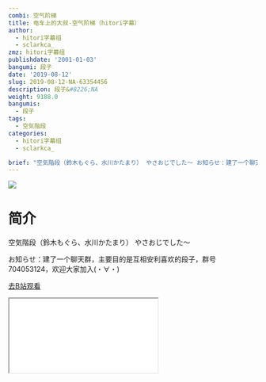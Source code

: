 ```yaml
---
combi: 空气阶梯
title: 电车上的大叔-空气阶梯（hitori字幕）
author:
  - hitori字幕组
  - sclarkca_
zmz: hitori字幕组
publishdate: '2001-01-03'
bangumi: 段子
date: '2019-08-12'
slug: 2019-08-12-NA-63354456
description: 段子&#8226;NA
weight: 9188.0
bangumis:
  - 段子
tags:
  - 空気階段
categories:
  - hitori字幕组
  - sclarkca_

brief: "空気階段（鈴木もぐら、水川かたまり） やさおじでした～ お知らせ：建了一个聊天群，主要目的是互相安利喜欢的段子，群号704053124，欢迎大家加入(・∀・)"
---
```

![](https://raw.githubusercontent.com/tcgriffith/owaraisite/master/static/tmpimg/68bcdef14d1e05b4cabe1080701d6c0af8cc3987.jpg.480.jpg)
# 简介  
空気階段（鈴木もぐら、水川かたまり）
やさおじでした～

お知らせ：建了一个聊天群，主要目的是互相安利喜欢的段子，群号704053124，欢迎大家加入(・∀・)  

[去B站观看](https://www.bilibili.com/video/av63354456/)
<div class ="resp-container"><iframe class="testiframe" src="//player.bilibili.com/player.html?aid=63354456"", scrolling="no", allowfullscreen="true" > </iframe></div> 
